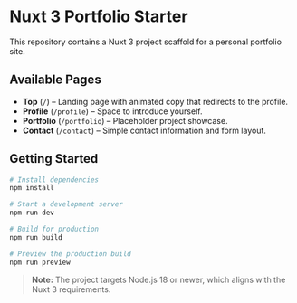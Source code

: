 # Nuxt 3 Portfolio Starter

This repository contains a Nuxt 3 project scaffold for a personal portfolio site.

## Available Pages

- **Top** (`/`) – Landing page with animated copy that redirects to the profile.
- **Profile** (`/profile`) – Space to introduce yourself.
- **Portfolio** (`/portfolio`) – Placeholder project showcase.
- **Contact** (`/contact`) – Simple contact information and form layout.

## Getting Started

```bash
# Install dependencies
npm install

# Start a development server
npm run dev

# Build for production
npm run build

# Preview the production build
npm run preview
```

> **Note:** The project targets Node.js 18 or newer, which aligns with the Nuxt 3 requirements.
